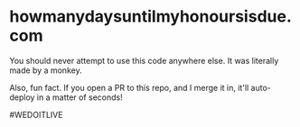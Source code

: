 # howmanydaysuntilmyhonoursisdue.com

You should never attempt to use this code anywhere else. It was literally made by a monkey.

Also, fun fact. If you open a PR to this repo, and I merge it in, it'll auto-deploy in a matter of seconds!

#WEDOITLIVE
